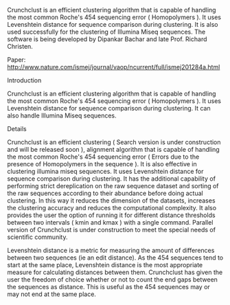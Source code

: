 
Crunchclust is an efficient clustering algorithm that is capable of handling the most common Roche's 454 sequencing error ( Homopolymers ). It uses Levenshtein distance for sequence comparison during clustering. It is also used successfully for the clustering of Illumina Miseq sequences. The software is being developed by Dipankar Bachar and late Prof. Richard Christen.

Paper: http://www.nature.com/ismej/journal/vaop/ncurrent/full/ismej201284a.html


Introduction

Crunchclust is an efficient clustering algorithm that is capable of handling the most common Roche's 454 sequencing error ( Homopolymers ). It uses Levenshtein distance for sequence comparison during clustering. It can also handle Illumina Miseq sequences.

Details

Crunchclust is an efficient clustering ( Search version is under construction and will be released soon ), alignment algorithm that is capable of handling the most common Roche's 454 sequencing error ( Errors due to the presence of Homopolymers in the sequence ). It is also effective in clustering illumina miseq sequences. It uses Levenshtein distance for sequence comparison during clustering. It has the additional capability of performing strict dereplication on the raw sequence dataset and sorting of the raw sequences according to their abundance before doing actual clustering. In this way it reduces the dimension of the datasets, increases the clustering accuracy and reduces the computational complexity. It also provides the user the option of running it for different distance thresholds between two intervals ( kmin and kmax ) with a single command. Parallel version of Crunchclust is under construction to meet the special needs of scientific community.

Levenshtein distance is a metric for measuring the amount of differences between two sequences (ie an edit distance). As the 454 sequences tend to start at the same place, Levenshtein distance is the most appropriate measure for calculating distances between them.
Crunchclust has given the user the freedom of choice whether or not to count the end gaps between the sequences as distance. This is useful as the 454 sequences may or may not end at the same place.

